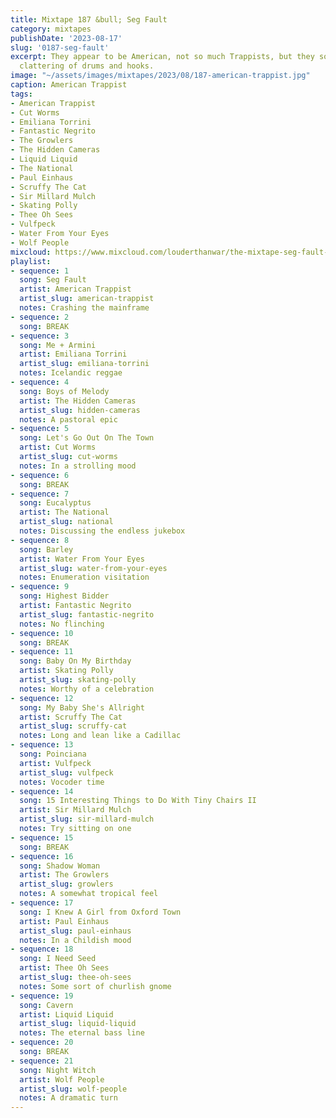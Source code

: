 ```yaml
---
title: Mixtape 187 &bull; Seg Fault
category: mixtapes
publishDate: '2023-08-17'
slug: '0187-seg-fault'
excerpt: They appear to be American, not so much Trappists, but they sound like a
  clattering of drums and hooks.
image: "~/assets/images/mixtapes/2023/08/187-american-trappist.jpg"
caption: American Trappist
tags:
- American Trappist
- Cut Worms
- Emiliana Torrini
- Fantastic Negrito
- The Growlers
- The Hidden Cameras
- Liquid Liquid
- The National
- Paul Einhaus
- Scruffy The Cat
- Sir Millard Mulch
- Skating Polly
- Thee Oh Sees
- Vulfpeck
- Water From Your Eyes
- Wolf People
mixcloud: https://www.mixcloud.com/louderthanwar/the-mixtape-seg-fault-2023-08-17/
playlist:
- sequence: 1
  song: Seg Fault
  artist: American Trappist
  artist_slug: american-trappist
  notes: Crashing the mainframe
- sequence: 2
  song: BREAK
- sequence: 3
  song: Me + Armini
  artist: Emiliana Torrini
  artist_slug: emiliana-torrini
  notes: Icelandic reggae
- sequence: 4
  song: Boys of Melody
  artist: The Hidden Cameras
  artist_slug: hidden-cameras
  notes: A pastoral epic
- sequence: 5
  song: Let's Go Out On The Town
  artist: Cut Worms
  artist_slug: cut-worms
  notes: In a strolling mood
- sequence: 6
  song: BREAK
- sequence: 7
  song: Eucalyptus
  artist: The National
  artist_slug: national
  notes: Discussing the endless jukebox
- sequence: 8
  song: Barley
  artist: Water From Your Eyes
  artist_slug: water-from-your-eyes
  notes: Enumeration visitation
- sequence: 9
  song: Highest Bidder
  artist: Fantastic Negrito
  artist_slug: fantastic-negrito
  notes: No flinching
- sequence: 10
  song: BREAK
- sequence: 11
  song: Baby On My Birthday
  artist: Skating Polly
  artist_slug: skating-polly
  notes: Worthy of a celebration
- sequence: 12
  song: My Baby She's Allright
  artist: Scruffy The Cat
  artist_slug: scruffy-cat
  notes: Long and lean like a Cadillac
- sequence: 13
  song: Poinciana
  artist: Vulfpeck
  artist_slug: vulfpeck
  notes: Vocoder time
- sequence: 14
  song: 15 Interesting Things to Do With Tiny Chairs II
  artist: Sir Millard Mulch
  artist_slug: sir-millard-mulch
  notes: Try sitting on one
- sequence: 15
  song: BREAK
- sequence: 16
  song: Shadow Woman
  artist: The Growlers
  artist_slug: growlers
  notes: A somewhat tropical feel
- sequence: 17
  song: I Knew A Girl from Oxford Town
  artist: Paul Einhaus
  artist_slug: paul-einhaus
  notes: In a Childish mood
- sequence: 18
  song: I Need Seed
  artist: Thee Oh Sees
  artist_slug: thee-oh-sees
  notes: Some sort of churlish gnome
- sequence: 19
  song: Cavern
  artist: Liquid Liquid
  artist_slug: liquid-liquid
  notes: The eternal bass line
- sequence: 20
  song: BREAK
- sequence: 21
  song: Night Witch
  artist: Wolf People
  artist_slug: wolf-people
  notes: A dramatic turn
---
```



